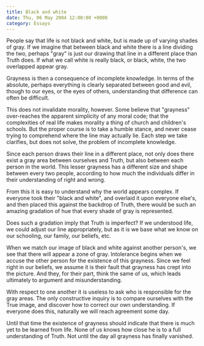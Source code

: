 ```yaml
---
title: Black and white
date: Thu, 06 May 2004 12:00:00 +0000
category: Essays
---
```


People say that life is not black and white, but is made up of varying
shades of gray.  If we imagine that between black and white there is a
line dividing the two, perhaps "gray" is just our drawing that line in a
different place than Truth does.  If what we call white is really black,
or black, white, the two overlapped appear gray.

Grayness is then a consequence of incomplete knowledge.  In terms of the
absolute, perhaps everything is clearly separated between good and evil,
though to our eyes, or the eyes of others, understanding that difference
can often be difficult.

This does not invalidate morality, however.  Some believe that
"grayness" over-reaches the apparent simplicity of any moral code; that
the complexities of real life makes morality a thing of church and
children's schools.  But the proper course is to take a humble stance,
and never cease trying to comprehend where the line may actually lie.
Each step we take clarifies, but does not solve, the problem of
incomplete knowledge.

Since each person draws their line in a different place, not only does
there exist a gray area between ourselves and Truth, but also between
each person in the world.  This lesser grayness has a different size and
shape between every two people, according to how much the individuals
differ in their understanding of right and wrong.

From this it is easy to understand why the world appears complex.  If
everyone took their "black and white", and overlaid it upon everyone
else's, and then placed this against the backdrop of Truth, there would
be such an amazing gradation of hue that every shade of gray is
represented.

Does such a gradation imply that Truth is imperfect?  If we understood
life, we could adjust our line appropriately, but as it is we base what
we know on our schooling, our family, our beliefs, etc.

When we match our image of black and white against another person's, we
see that there will appear a zone of gray.  Intolerance begins when we
accuse the other person for the existence of this grayness.  Since we
feel right in our beliefs, we assume it is their fault that grayness has
crept into the picture.  And they, for their part, think the same of us,
which leads ultimately to argument and misunderstanding.

With respect to one another it is useless to ask who is responsible for
the gray areas.  The only constructive inquiry is to compare ourselves
with the True image, and discover how to correct our own understanding.
If everyone does this, naturally we will reach agreement some day.

Until that time the existence of grayness should indicate that there is
much yet to be learned from life.  None of us knows how close he is to a
full understanding of Truth.  Not until the day all grayness has finally
vanished.



